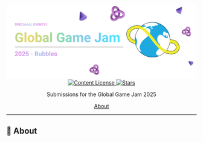 <div align="center">
  <img src="/.github/images/github-header-image.webp" alt="GitHub Header Image" width="auto" />
  
  <!-- MIT License -->
  <a href="https://github.com/hadronomy/ggj-2025/blob/main/LICENSE">
	<img
	  alt="Content License"
	  src="https://img.shields.io/github/license/hadronomy/ggj-2025?style=for-the-badge&logo=starship&color=ee999f&logoColor=D9E0EE&labelColor=302D41"
	/>
  </a>

  <!-- GitHub Repo Stars -->
  <a href="https://github.com/hadronomy/ggj-2025/stargazers">
	<img
	  alt="Stars"
	  src="https://img.shields.io/github/stars/hadronomy/ggj-2025?style=for-the-badge&logo=starship&color=c69ff5&logoColor=D9E0EE&labelColor=302D41"
	/>
  </a>
  <p></p>
  <span>
	Submissions for the Global Game Jam 2025
  </span>
  <p></p>
  <!-- <a href="#installation">Installation</a> • -->
  <!-- <a href="#usage">Usage</a> • -->
  <!-- <a href="#license">License</a> -->
  <a href="#-about">About</a>
  <hr />

</div>

## 📖 About
